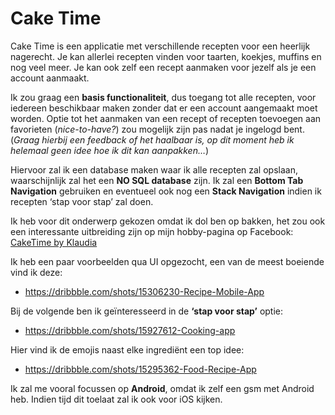 <h1><b>Cake Time</b></h1>

<p>Cake Time is een applicatie met verschillende recepten voor een heerlijk nagerecht. Je kan allerlei recepten vinden voor taarten, koekjes, muffins en nog veel meer. Je kan ook zelf een recept aanmaken voor jezelf als je een account aanmaakt. 

Ik zou graag een <b>basis functionaliteit</b>, dus toegang tot alle recepten, voor iedereen beschikbaar maken zonder dat er een account aangemaakt moet worden. Optie tot het aanmaken van een recept of recepten toevoegen aan favorieten (<i>nice-to-have?</i>) zou mogelijk zijn pas nadat je ingelogd bent. (<i>Graag hierbij een feedback of het haalbaar is, op dit moment heb ik helemaal geen idee hoe ik dit kan aanpakken…</i>) </p>

<p>Hiervoor zal ik een database maken waar ik alle recepten zal opslaan, waarschijnlijk zal het een <b>NO SQL database</b> zijn.  Ik zal een <b>Bottom Tab Navigation</b> gebruiken en eventueel ook nog een <b>Stack Navigation</b> indien ik recepten ‘stap voor stap’ zal doen. </p>

<p>Ik heb voor dit onderwerp gekozen omdat ik dol ben op bakken, het zou ook een interessante uitbreiding zijn op mijn hobby-pagina op Facebook: <a href="https://www.facebook.com/CakeTime-by-Klaudia-101815985445170/">CakeTime by Klaudia</a></p>

<p>Ik heb een paar voorbeelden qua UI opgezocht, een van de meest boeiende vind ik deze:

- https://dribbble.com/shots/15306230-Recipe-Mobile-App 

Bij de volgende ben ik geïnteresseerd in de <b>‘stap voor stap’</b> optie:  
- https://dribbble.com/shots/15927612-Cooking-app 

Hier vind ik de emojis naast elke ingrediënt een top idee: 
- https://dribbble.com/shots/15295362-Food-Recipe-App </p>

<p>Ik zal me vooral focussen op <b>Android</b>, omdat ik zelf een gsm met Android heb. Indien tijd dit toelaat zal ik ook voor iOS kijken.</p>
